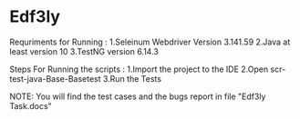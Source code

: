 # Edf3ly
Requriments for Running : 
1.Seleinum Webdriver Version 3.141.59 
2.Java at least version 10 
3.TestNG version 6.14.3

Steps For Running the scripts :
1.Import the project to the IDE 
2.Open scr-test-java-Base-Basetest
3.Run the Tests 


NOTE: You will find the test cases and the bugs report in file "Edf3ly Task.docs"
